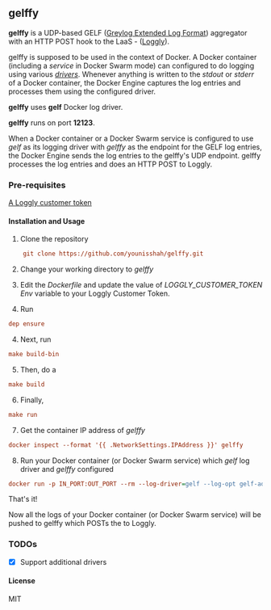 ## gelffy

**gelffy** is a UDP-based GELF ([Greylog Extended Log Format](http://docs.graylog.org/en/2.2/pages/gelf.html)) aggregator with an HTTP POST hook to the LaaS - ([Loggly](https://www.loggly.com)).

gelffy is supposed to be used in the context of Docker. A Docker container (including a *service* in Docker Swarm mode) can configured to do logging using various *[drivers](https://docs.docker.com/config/containers/logging/configure/#supported-logging-drivers)*. Whenever anything
is written to the *stdout* or *stderr* of a Docker container, the Docker Engine captures the log entries and processes them using the configured driver.

 **gelffy** uses **gelf** Docker log driver.

 **gelffy** runs on port **12123**.

When a Docker container or a Docker Swarm service is configured to use *gelf* as its logging driver with *gelffy* as the endpoint for the GELF log entries,
the Docker Engine sends the log entries to the gelffy's UDP endpoint. gelffy processes the log entries and does an HTTP POST to Loggly.

### Pre-requisites

[A Loggly customer token](https://www.loggly.com/docs/logging-setup/)


#### Installation and Usage

1) Clone the repository
```ini
    git clone https://github.com/younisshah/gelffy.git
```

2) Change your working directory to *gelffy*

3) Edit the *Dockerfile* and update the value of *LOGGLY_CUSTOMER_TOKEN Env* variable to your Loggly Customer Token.

3) Run
```ini
dep ensure
```

4) Next, run
```ini
make build-bin
```

5) Then, do a
```ini
make build
```

6) Finally,
```ini
make run
```

7) Get the container IP address of *gelffy*
```ini
docker inspect --format '{{ .NetworkSettings.IPAddress }}' gelffy
```

8) Run your Docker container (or Docker Swarm service) which *gelf* log driver and *gelffy* configured
```ini
docker run -p IN_PORT:OUT_PORT --rm --log-driver=gelf --log-opt gelf-address=udp://GELFFY_CONTAINER_IP_ADDRESS:12123 --log-opt gelf-compression-type=none IMAGE_NAME:TAG
```

That's it!

Now all the logs of your Docker container (or Docker Swarm service) will be pushed to gelffy which POSTs the to Loggly.

### TODOs
- [x] Support additional drivers


#### License

MIT